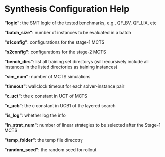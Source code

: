 # Synthesis Configuration Help
  
**"logic"**: the SMT logic of the tested benchmarks, e.g., QF_BV, QF_LIA, etc

**"batch_size"**: number of instances to be evaluated in a batch

**"s1config"**: configurations for the stage-1 MCTS

**"s2config"**: configurations for the stage-2 MCTS

**"bench_dirs"**: list all training set directorys (will recursively include all instances in the listed directories as training instances)

**"sim_num"**: number of MCTS simulations

**"timeout"**: wallclock timeout for each solver-instance pair

**"c_uct"**: the c constant in UCT of MCTS

**"c_ucb"**: the c constant in UCB1 of the layered search

**"is_log"**: whether log the info

**"ln_strat_num"**: number of linear strategies to be selected after the Stage-1 MCTS

**"temp_folder"**: the temp file direcotry

**"random_seed"**: the random seed for rollout
